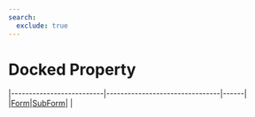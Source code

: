 ```yaml
---
search:
  exclude: true
---
```


<h1 class="heading"><span class="name">Docked Property</span></h1>

|--------------------------|--------------------------------|------|
|[Form](../objects/form.md)|[SubForm](../objects/subform.md)|&nbsp;|
